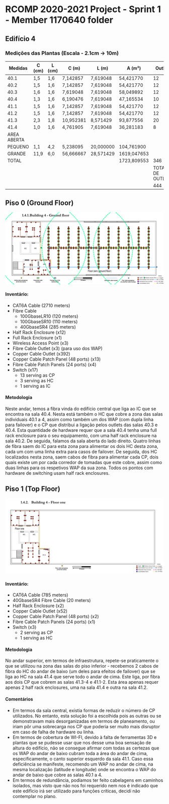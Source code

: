 RCOMP 2020-2021 Project - Sprint 1 - Member 1170640 folder
===========================================
## Edifício 4

### Medições das Plantas (Escala - 2.1cm -> 10m)

| Medidas | C (cm)  | L (cm)  | C (m)     | L (m)     | A (m²)      | Outlets |
|---------|---------|---------|-----------|-----------|-------------|-----|
| 40.1    | 1,5     | 1,6     | 7,142857  | 7,619048  | 54,421770   | 12  |
| 40.2    | 1,5     | 1,6     | 7,142857  | 7,619048  | 54,421770   | 12  |
| 40.3    | 1,6     | 1,6     | 7,619048  | 7,619048  | 58,049892   | 12  |
| 40.4    | 1,3     | 1,6     | 6,190476  | 7,619048  | 47,165534   | 10  |
| 41.1    | 1,5     | 1,6     | 7,142857  | 7,619048  | 54,421770   | 12  |
| 41.2    | 1,5     | 1,6     | 7,142857  | 7,619048  | 54,421770   | 12  |
| 41.3    | 2,3     | 1,8     | 10,952381 | 8,571429  | 93,877556   | 20  |
| 41.4    | 1,0     | 1,6     | 4,761905  | 7,619048  | 36,281183   |  8  |
| AREA ABERTA |     |         |           |           |             |     |
| PEQUENO | 1,1     | 4,2     | 5,238095  | 20,000000 | 104,761900  |     |
| GRANDE  | 11,9    | 6,0     | 56,666667 | 28,571429 | 1619,047653 |     |
| TOTAL   |         |         |           |           | 1723,809553 | 346 |
|         |         |         |           |           || TOTAL DE OUTLETS |
|         |         |         |           |           |             | 444 |

## Piso 0 (Ground Floor)

![Piso_0](GROUND_FLOOR.png)

#### Inventário:
- CAT6A Cable (2710 meters)
- Fibre Cable
  - 100GbaseLR10 (120 meters)
  - 100GbaseSR10 (110 meters)
  - 40GbaseSR4 (285 meters)
- Half Rack Enclosure (x12)
- Full Rack Enclosure (x1)
- Wireless Access Point (x3)
- Fibre Cable Outlet (x3) (para uso dos WAP)
- Copper Cable Outlet (x392)
- Copper Cable Patch Panel (48 ports) (x13)
- Fibre Cable Patch Panels (24 ports) (x4)
- Switch (x17)
  - 13 serving as CP
  - 3 serving as HC
  - 1 serving as IC

#### Metodologia

Neste andar, temos a fibra vinda do edifício central que liga ao IC que se encontra na sala 40.4. Nesta está também o HC que cobre a zona das salas individuais 40.1 a 4, assim como também um dos WAP (com dupla linha para failover) e o CP que distribui a ligação pelos outlets das salas 40.3 e 40.4. Esta quantidade de hardware requer que a sala 40.4 tenha uma full rack enclosure para o seu equipamento, com uma half rack enclosure na sala 40.2.
De seguida, falamos da sala aberta do lado direito. Quatro linhas de fibra saem do IC para esta zona para alimentar os dois HC desta zona, cada um com uma linha extra para casos de failover. De seguida, dos HC localizados nesta zona, saem cabos de fibra para alimentar cada CP, dois quais existe um por cada corredor de tomadas que este cobre, assim como duas linhas para os respetivos WAP da sua zona. Todos os pontos com hardware de switching usam half rack enclosures.

## Piso 1 (Top Floor)

![Piso_1](TOP_FLOOR.png)

#### Inventário:
- CAT6A Cable (785 meters)
- 40GbaseSR4 Fibre Cable (20 meters)
- Half Rack Enclosure (x2)
- Copper Cable Outlet (x52)
- Copper Cable Patch Panel (48 ports) (x2)
- Fibre Cable Patch Panels (24 ports) (x1)
- Switch (x3)
  - 2 serving as CP
  - 1 serving as HC

#### Metodologia

No andar superior, em termos de infraestrutura, repete-se praticamente o que se utilizou na zona das salas do piso inferior - recebemos 2 cabos de fibra do HC do andar de baixo (um deles para efeitos de failover) que se liga ao HC na sala 41.4 que serve todo o andar de cima. Este liga, por fibra aos dois CP que cobrem as salas 41.3-4 e 41.1-2. Esta área apenas requer apenas 2 half rack enclosures, uma na sala 41.4 e outra na sala 41.2.

#### Comentários

- Em termos da sala central, existia formas de reduzir o número de CP utilizados. No entanto, esta solução foi a escolhida pois as outras ou se demonstravam mais desorganizadas em termos de planeamento, ou iriam pôr uma sobrecarga nos CP que poderia ser muito mais disruptor em caso de falha de hardware ou linha.
- Em termos de cobertura de WI-FI, devido à falta de ferramentas 3D e plantas que se pudesse usar que nos desse uma boa sensação de altura do edifício, não se consegue afirmar com todas as certezas que os WAP do andar de baixo cubram toda a área do andar de cima, especificamente, o canto superior esquerdo da sala 41.1. Caso essa deficiência se manifeste, recomendo um WAP no andar de cima, na mesma localização (latitude e longitude) onde se encontra o WAP do andar de baixo que cobre as salas 40.1 a 4.
- Em termos de redundância, podíamos ter feito cabelagens em caminhos isolados, mas visto que não nos foi requerido nem nos é indicado que este edifício irá ser utilizado para funções críticas, decidi não contemplar no plano.
